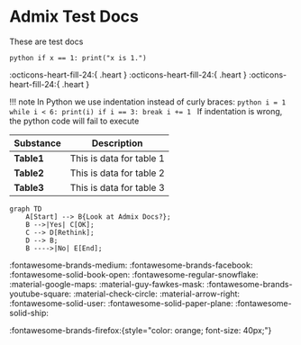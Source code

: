 # Admix Test Docs

These are test docs

```
python if x == 1: print("x is 1.") 
```


<style> @keyframes heart { 0%, 40%, 80%, 100% { transform: scale(1); } 20%, 60% { transform: scale(1.15); } } .heart { animation: heart 1000ms infinite; color: red; font-size: 2em; } </style> :octicons-heart-fill-24:{ .heart } :octicons-heart-fill-24:{ .heart } :octicons-heart-fill-24:{ .heart }

!!! note
    In Python we use indentation instead of curly braces:
    ```python
    i = 1
    while i < 6:
        print(i)
        if i == 3:
            break
        i += 1
    ```
    If indentation is wrong, the python code will fail to execute


| **Substance** | **Description**          |
| ------------- | ------------------------ |
| **Table1**    | This is data for table 1 |
| **Table2**    | This is data for table 2 |
| **Table3**    | This is data for table 3 |


```mermaid
graph TD
    A[Start] --> B{Look at Admix Docs?};
    B -->|Yes| C[OK];
    C --> D[Rethink];
    D --> B;
    B ---->|No| E[End];
```



:fontawesome-brands-medium: :fontawesome-brands-facebook: :fontawesome-solid-book-open: :fontawesome-regular-snowflake: :material-google-maps: :material-guy-fawkes-mask: :fontawesome-brands-youtube-square: :material-check-circle: :material-arrow-right: :fontawesome-solid-user: :fontawesome-solid-paper-plane: :fontawesome-solid-ship:

:fontawesome-brands-firefox:{style="color: orange; font-size: 40px;"} 

